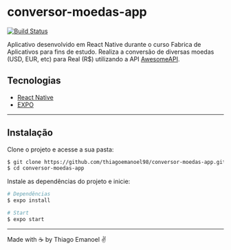 # conversor-moedas-app

[![Build Status](https://travis-ci.org/joemccann/dillinger.svg?branch=master)](https://travis-ci.org/joemccann/dillinger)

Aplicativo desenvolvido em React Native durante o curso Fabrica de Aplicativos para fins de estudo. Realiza a conversão de diversas moedas (USD, EUR, etc) para Real (R$) utilizando a API [AwesomeAPI](https://docs.awesomeapi.com.br/).

<GIf>

## Tecnologias
- [React Native](https://reactnative.dev/)
- [EXPO](https://github.com/expo/expo)

___

## Instalação

Clone o projeto e acesse a sua pasta: 

```sh
$ git clone https://github.com/thiagoemanoel98/conversor-moedas-app.git
$ cd conversor-moedas-app
```

Instale as dependências do projeto e inicie:

```sh
# Dependências
$ expo install

# Start
$ expo start
```

___

Made with :coffee: by Thiago Emanoel :v:
